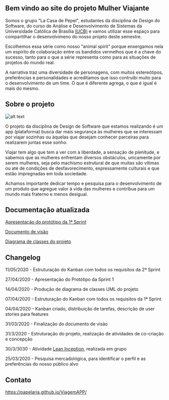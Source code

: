 ## Bem vindo ao site do projeto Mulher Viajante

Somos o grupo "La Casa de Pepel", estudantes da disciplina de Design do Software, do curso de Análise e Desenvolvimento de Sistemas da Universidade Católica de Brasília [(UCB)](https://ucb.catolica.edu.br/) e vamos utilizar esse espaço para compartilhar o desenvolvimeno do nosso projeto deste semestre.

Escolhemos essa série como nosso "animal spirit" porque enxergamos nela um espírito de colaboração entre os bandidos vermelhos que é a chave do sucesso, tanto para o que a série representa como para as situações de projetos do mundo real. 

A narrativa traz uma diversidade de personagens, com muitos estereótipos, preferências e personalidades e acreditamos que isso contruibi muito para o desenvolvimento de um time. O que é diferente agrega, o que é igual é mais do mesmo.


## Sobre o projeto

![alt text](https://github.com/papelaria/ViagemAPP/blob/master/casaPapel.png "Equipe CDP")

O projeto da disciplina de Design de Software que estamos realizando é um app (plataforma) busca dar mais segurança às mulheres que se interessam por viajar sozinhas ou àquelas que desejam conhecer parceiras para realizarem juntas esse sonho. 

Viajar tem algo que tem a ver com a liberdade, a sensação de plenitude, e sabemos que as mulheres enfrentam diversos obstáculos, unicamente por serem mulheres, seja pelo machismo estrutural de que muitas são vítimas ou até de condições de desfavorecimento, expressamente culturais e que estão impregnadas em toda sociedade. 

Achamos importante dedicar tempo e pesquisa para o desenvolvimento de um produto que agregue valor à vida das mulheres e contribua para um mundo mais fraterno e menos desigual.

## Documentação atualizada
[Apresentação do protótipo da 1ª Sprint](ViagemAPP/blob/master/PDF_Proto%CC%81tipoSprint1-LaCasaDePapel.pdf)

[Documento de visão](https://github.com/papelaria/ViagemAPP/blob/master/PDF_DocumentoVisa%CC%83o-LaCasaDePapel.pdf)

[Diagrama de classes do projeto](https://github.com/papelaria/ViagemAPP/blob/master/PDF_%20DiagramaClassesUML-LaCasaDePapel.pdf)


## Changelog 

11/05/2020 - Estruturação do Kanban com todos os requisitos da 2ª Sprint

27/04/2020 - Apresentação do Protótipo da Sprint 1

14/04/2020 - Produção de diagrama de classes UML do projeto

07/04/2020 - Estruturação do Kanban com todos os requisitos da 1ª Sprint

04/04/2020 - Kanban criado, distribuição de tarefas, descrição de user stories para features

31/03/2020 - Finalização do documento de visão 

31/3/2020 - Estruturação do projeto, realização de atividades de co-criação e concepção

30/3/3030 - Atividade [Lean Inception](https://www.caroli.org/lean-inception "baixe gratuitamente o ebook do Paulo Caroli sobre Lean Inception"), realizada em grupo

25/03/2020 - Pesquisa mercadológica, para identificar o perfil e as preferências do nosso público alvo


## Contato

https://papelaria.github.io/ViagemAPP/
